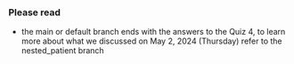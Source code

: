 ### Please read
- the main or default branch ends with the answers to the Quiz 4, to learn more about what we discussed on May 2, 2024 (Thursday) refer to the nested_patient branch 
